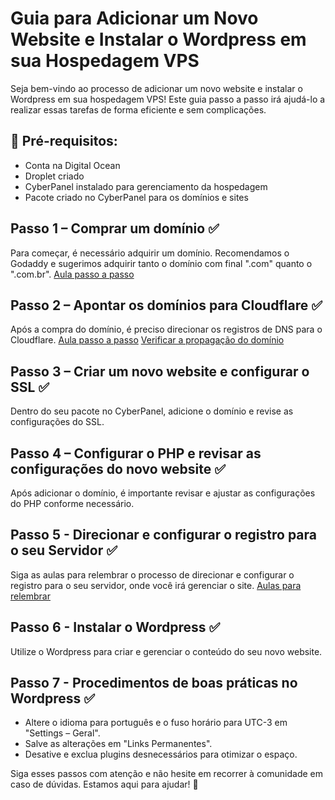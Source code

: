 # Guia para Adicionar um Novo Website e Instalar o Wordpress em sua Hospedagem VPS

Seja bem-vindo ao processo de adicionar um novo website e instalar o Wordpress em sua hospedagem VPS! Este guia passo a passo irá ajudá-lo a realizar essas tarefas de forma eficiente e sem complicações.

## 🚀 Pré-requisitos:
- Conta na Digital Ocean
- Droplet criado
- CyberPanel instalado para gerenciamento da hospedagem
- Pacote criado no CyberPanel para os domínios e sites

## Passo 1 – Comprar um domínio ✅
Para começar, é necessário adquirir um domínio. Recomendamos o Godaddy e sugerimos adquirir tanto o domínio com final ".com" quanto o ".com.br".
[Aula passo a passo](https://portal.jornada10kcomsites.com.br/curso/boas-vindas/13590/70958)

## Passo 2 – Apontar os domínios para Cloudflare ✅
Após a compra do domínio, é preciso direcionar os registros de DNS para o Cloudflare.
[Aula passo a passo](https://portal.jornada10kcomsites.com.br/curso/boas-vindas/13590/70976)
[Verificar a propagação do domínio](https://www.whatsmydns.net/)

## Passo 3 – Criar um novo website e configurar o SSL ✅
Dentro do seu pacote no CyberPanel, adicione o domínio e revise as configurações do SSL.
  
## Passo 4 – Configurar o PHP e revisar as configurações do novo website ✅
Após adicionar o domínio, é importante revisar e ajustar as configurações do PHP conforme necessário.

## Passo 5 - Direcionar e configurar o registro para o seu Servidor ✅
Siga as aulas para relembrar o processo de direcionar e configurar o registro para o seu servidor, onde você irá gerenciar o site.
[Aulas para relembrar](https://portal.jornada10kcomsites.com.br/curso/hospedagem-compartilhada/13768/378441)

## Passo 6 - Instalar o Wordpress ✅
Utilize o Wordpress para criar e gerenciar o conteúdo do seu novo website.

## Passo 7 - Procedimentos de boas práticas no Wordpress ✅
- Altere o idioma para português e o fuso horário para UTC-3 em "Settings – Geral".
- Salve as alterações em "Links Permanentes".
- Desative e exclua plugins desnecessários para otimizar o espaço.

Siga esses passos com atenção e não hesite em recorrer à comunidade em caso de dúvidas. Estamos aqui para ajudar! 💪
